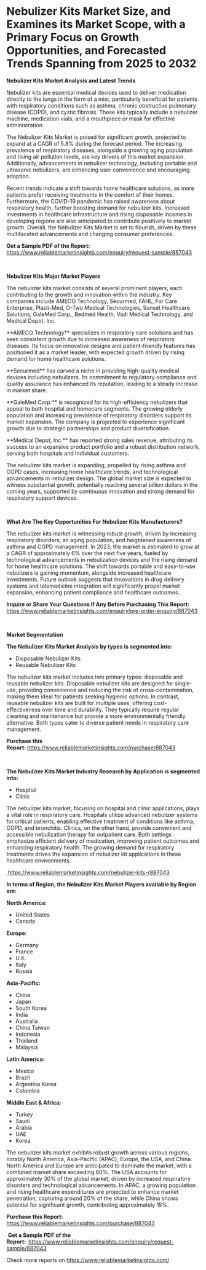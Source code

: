 <p><h1>Nebulizer Kits Market Size, and Examines its Market Scope, with a Primary Focus on Growth Opportunities, and Forecasted Trends Spanning from 2025 to 2032</h1></p><p><strong>Nebulizer Kits Market Analysis and Latest Trends</strong></p>
<p><p>Nebulizer kits are essential medical devices used to deliver medication directly to the lungs in the form of a mist, particularly beneficial for patients with respiratory conditions such as asthma, chronic obstructive pulmonary disease (COPD), and cystic fibrosis. These kits typically include a nebulizer machine, medication vials, and a mouthpiece or mask for effective administration.</p><p>The Nebulizer Kits Market is poised for significant growth, projected to expand at a CAGR of 5.8% during the forecast period. The increasing prevalence of respiratory diseases, alongside a growing aging population and rising air pollution levels, are key drivers of this market expansion. Additionally, advancements in nebulizer technology, including portable and ultrasonic nebulizers, are enhancing user convenience and encouraging adoption.</p><p>Recent trends indicate a shift towards home healthcare solutions, as more patients prefer receiving treatments in the comfort of their homes. Furthermore, the COVID-19 pandemic has raised awareness about respiratory health, further boosting demand for nebulizer kits. Increased investments in healthcare infrastructure and rising disposable incomes in developing regions are also anticipated to contribute positively to market growth. Overall, the Nebulizer Kits Market is set to flourish, driven by these multifaceted advancements and changing consumer preferences.</p></p>
<p><strong>Get a Sample PDF of the Report:&nbsp;</strong> <a href="https://www.reliablemarketinsights.com/enquiry/request-sample/887043?utm_campaign=2475&utm_medium=2&utm_source=Github&utm_content=ia&utm_term=03032025&utm_id=nebulizer-kits">https://www.reliablemarketinsights.com/enquiry/request-sample/887043</a></p>
<p>&nbsp;</p>
<p><strong>Nebulizer Kits Major Market Players</strong></p>
<p><p>The nebulizer kits market consists of several prominent players, each contributing to the growth and innovation within the industry. Key companies include AMECO Technology, Securmed, FAHL, For Care Enterprise, Plasti-Med, O-Two Medical Technologies, Sunset Healthcare Solutions, GaleMed Corp., Bedmed Health, Vadi Medical Technology, and Medical Depot, Inc.</p><p>**AMECO Technology** specializes in respiratory care solutions and has seen consistent growth due to increased awareness of respiratory diseases. Its focus on innovative designs and patient-friendly features has positioned it as a market leader, with expected growth driven by rising demand for home healthcare solutions.</p><p>**Securmed** has carved a niche in providing high-quality medical devices including nebulizers. Its commitment to regulatory compliance and quality assurance has enhanced its reputation, leading to a steady increase in market share.</p><p>**GaleMed Corp.** is recognized for its high-efficiency nebulizers that appeal to both hospital and homecare segments. The growing elderly population and increasing prevalence of respiratory disorders support its market expansion. The company is projected to experience significant growth due to strategic partnerships and product diversification.</p><p>**Medical Depot, Inc.** has reported strong sales revenue, attributing its success to an expansive product portfolio and a robust distribution network, serving both hospitals and individual customers.</p><p>The nebulizer kits market is expanding, propelled by rising asthma and COPD cases, increasing home healthcare trends, and technological advancements in nebulizer design. The global market size is expected to witness substantial growth, potentially reaching several billion dollars in the coming years, supported by continuous innovation and strong demand for respiratory support devices.</p></p>
<p>&nbsp;</p>
<p><strong>What Are The Key Opportunities For Nebulizer Kits Manufacturers?</strong></p>
<p><p>The nebulizer kits market is witnessing robust growth, driven by increasing respiratory disorders, an aging population, and heightened awareness of asthma and COPD management. In 2023, the market is estimated to grow at a CAGR of approximately 6% over the next five years, fueled by technological advancements in nebulization devices and the rising demand for home healthcare solutions. The shift towards portable and easy-to-use nebulizers is gaining momentum, alongside increased healthcare investments. Future outlook suggests that innovations in drug delivery systems and telemedicine integration will significantly propel market expansion, enhancing patient compliance and healthcare outcomes.</p></p>
<p><strong>Inquire or Share Your Questions If Any Before Purchasing This Report:</strong> <a href="https://www.reliablemarketinsights.com/enquiry/pre-order-enquiry/887043?utm_campaign=2475&utm_medium=2&utm_source=Github&utm_content=ia&utm_term=03032025&utm_id=nebulizer-kits">https://www.reliablemarketinsights.com/enquiry/pre-order-enquiry/887043</a></p>
<p>&nbsp;</p>
<p><strong>Market Segmentation</strong></p>
<p><strong>The Nebulizer Kits Market Analysis by types is segmented into:</strong></p>
<p><ul><li>Disposable Nebulizer Kits</li><li>Reusable Nebulizer Kits</li></ul></p>
<p><p>The nebulizer kits market includes two primary types: disposable and reusable nebulizer kits. Disposable nebulizer kits are designed for single-use, providing convenience and reducing the risk of cross-contamination, making them ideal for patients seeking hygienic options. In contrast, reusable nebulizer kits are built for multiple uses, offering cost-effectiveness over time and durability. They typically require regular cleaning and maintenance but provide a more environmentally friendly alternative. Both types cater to diverse patient needs in respiratory care management.</p></p>
<p><strong>Purchase this Report:&nbsp;</strong><a href="https://www.reliablemarketinsights.com/purchase/887043?utm_campaign=2475&utm_medium=2&utm_source=Github&utm_content=ia&utm_term=03032025&utm_id=nebulizer-kits">https://www.reliablemarketinsights.com/purchase/887043</a></p>
<p>&nbsp;</p>
<p><strong>The Nebulizer Kits Market Industry Research by Application is segmented into:</strong></p>
<p><ul><li>Hospital</li><li>Clinic</li></ul></p>
<p><p>The nebulizer kits market, focusing on hospital and clinic applications, plays a vital role in respiratory care. Hospitals utilize advanced nebulizer systems for critical patients, enabling effective treatment of conditions like asthma, COPD, and bronchitis. Clinics, on the other hand, provide convenient and accessible nebulization therapy for outpatient care. Both settings emphasize efficient delivery of medication, improving patient outcomes and enhancing respiratory health. The growing demand for respiratory treatments drives the expansion of nebulizer kit applications in these healthcare environments.</p></p>
<p><a href="https://www.reliablemarketinsights.com/nebulizer-kits-r887043?utm_campaign=2475&utm_medium=2&utm_source=Github&utm_content=ia&utm_term=03032025&utm_id=nebulizer-kits">&nbsp;https://www.reliablemarketinsights.com/nebulizer-kits-r887043</a></p>
<p><strong>In terms of Region, the Nebulizer Kits Market Players available by Region are:</strong></p>
<p>
    <p> <strong> North America: </strong>
        <ul>
            <li>United States</li>
            <li>Canada</li>
        </ul>
        </p> 
    <p> <strong> Europe: </strong>
        <ul>
            <li>Germany</li>
            <li>France</li>
            <li>U.K.</li>
            <li>Italy</li>
            <li>Russia</li>
        </ul>
        </p> 
    <p> <strong> Asia-Pacific: </strong>
        <ul>
            <li>China</li>
            <li>Japan</li>
            <li>South Korea</li>
            <li>India</li>
            <li>Australia</li>
            <li>China Taiwan</li>
            <li>Indonesia</li>
            <li>Thailand</li>
            <li>Malaysia</li>
        </ul>
        </p> 
    <p> <strong> Latin America: </strong>
        <ul>
            <li>Mexico</li>
            <li>Brazil</li>
            <li>Argentina Korea</li>
            <li>Colombia</li>
        </ul>
        </p> 
    <p> <strong> Middle East & Africa: </strong>
        <ul>
            <li>Turkey</li>
            <li>Saudi</li>
            <li>Arabia</li>
            <li>UAE</li>
            <li>Korea</li>
        </ul>
    </p>
    </p>
<p><p>The nebulizer kits market exhibits robust growth across various regions, notably North America, Asia-Pacific (APAC), Europe, the USA, and China. North America and Europe are anticipated to dominate the market, with a combined market share exceeding 60%. The USA accounts for approximately 30% of the global market, driven by increased respiratory disorders and technological advancements. In APAC, a growing population and rising healthcare expenditures are projected to enhance market penetration, capturing around 20% of the share, while China shows potential for significant growth, contributing approximately 15%.</p></p>
<p><strong>Purchase this Report: </strong><a href="https://www.reliablemarketinsights.com/purchase/887043?utm_campaign=2475&utm_medium=2&utm_source=Github&utm_content=ia&utm_term=03032025&utm_id=nebulizer-kits">https://www.reliablemarketinsights.com/purchase/887043</a></p>
<p>&nbsp;<strong>Get a Sample PDF of the Report:&nbsp;&nbsp;</strong><a href="https://www.reliablemarketinsights.com/enquiry/request-sample/887043?utm_campaign=2475&utm_medium=2&utm_source=Github&utm_content=ia&utm_term=03032025&utm_id=nebulizer-kits">https://www.reliablemarketinsights.com/enquiry/request-sample/887043</a></p>
<p><strong></strong></p>
<p>Check more reports on <a href="https://www.reliablemarketinsights.com/?utm_campaign=2475&utm_medium=2&utm_source=Github&utm_content=ia&utm_term=03032025&utm_id=nebulizer-kits">https://www.reliablemarketinsights.com/</a></p>